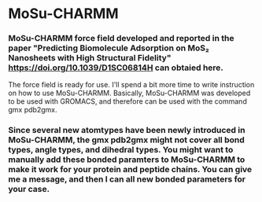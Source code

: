 # MoSu-CHARMM

### MoSu-CHARMM force field developed and reported in the paper "Predicting Biomolecule Adsorption on MoS₂ Nanosheets with High Structural Fidelity" https://doi.org/10.1039/D1SC06814H can obtaied here. 
The force field is ready for use. I'll spend a bit more time to write instruction on how to use MoSu-CHARMM.
Basically, MoSu-CHARMM  was developed to be used with GROMACS, and therefore can be used with the command gmx pdb2gmx. 

### Since several new atomtypes have been newly introduced in MoSu-CHARMM, the gmx pdb2gmx might not cover all bond types, angle types, and dihedral types. You might want to manually add these bonded paramters to MoSu-CHARMM to make it work for your protein and peptide chains. You can give me a message, and then I can all new bonded parameters for your case.
